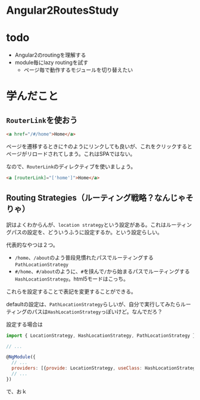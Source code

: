 # Angular2RoutesStudy

# todo

* Angular2のroutingを理解する
* module毎にlazy routingを試す
  * ページ毎で動作するモジュールを切り替えたい


# 学んだこと

## `RouterLink`を使おう

```html
<a href="/#/home">Home</a>
```

ページを遷移するときに↑のようにリンクしても良いが、これをクリックするとページがリロードされてしまう。これはSPAではない。

なので、`RouterLink`のディレクティブを使いましょう。

```html
<a [routerLink]="['home']">Home</a>
```


## Routing Strategies（ルーティング戦略？なんじゃそりゃ）

訳はよくわからんが、`location strategy`という設定がある。これはルーティングパスの設定を、どういうふうに設定するか。という設定らしい。


代表的なやつは２つ。

* `/home`、`/about`のよう普段見慣れたパスでルーティングする`PathLocationStrategy`
* `#/home`、`#/about`のように、`#`を挟んで`/`から始まるパスでルーティングする`HashLocationStrategy`。html5モードはこっち。


これらを設定することで表記を変更することができる。


defaultの設定は、`PathLocationStrategy`らしいが、自分で実行してみたらルーティングのパスは`HashLocationStrategy`っぽいけど。なんでだろ？


設定する場合は

```javascript
import { LocationStrategy, HashLocationStrategy, PathLocationStrategy } from '@angular/common';

// ...

@NgModule({
  // ...
  providers: [{provide: LocationStrategy, useClass: HashLocationStrategy}],
  // ...
})
```


で、おｋ

